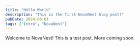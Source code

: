 ```yaml
---
title: "Hello World"
description: "This is the first NovaNest blog post!"
pubDate: 2024-06-01
tags: ["Intro", "NovaNest"]
---
```


Welcome to NovaNest! This is a test post. More coming soon.
